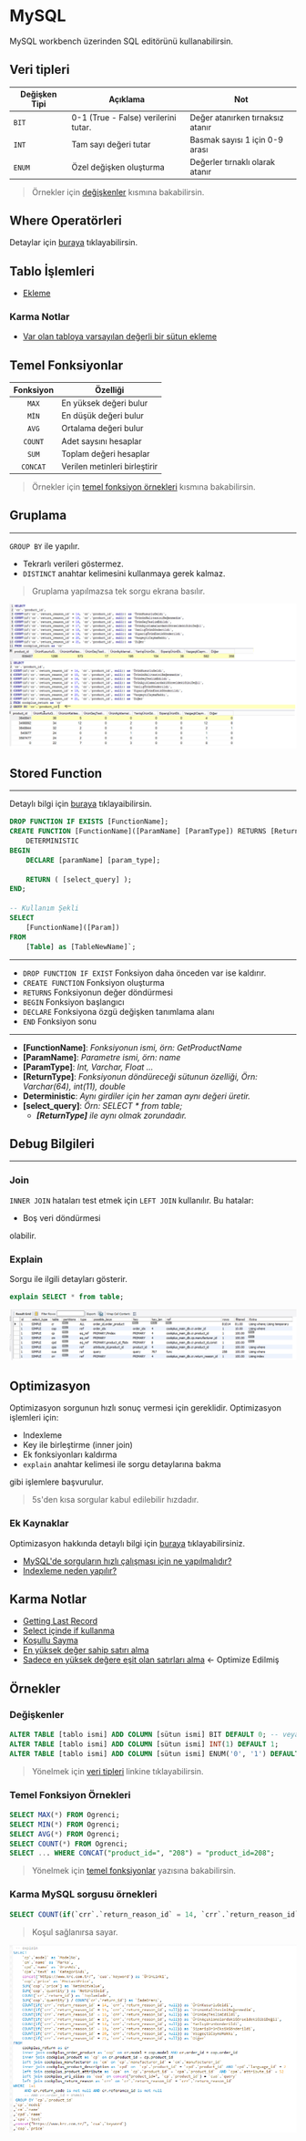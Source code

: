 # MySQL

MySQL workbench üzerinden SQL editörünü kullanabilirsin.

## Veri tipleri

| Değişken Tipi | Açıklama | Not |
|---------------|----------|-----|
| `BIT` |  0-1 (True - False) verilerini tutar. | Değer atanırken tırnaksız atanır |
| `INT` | Tam sayı değeri tutar | Basmak sayısı 1 için 0-9 arası |
| `ENUM` | Özel değişken oluşturma | Değerler tırnaklı olarak atanır |

> Örnekler için [değişkenler](#De%C4%9Fi%C5%9Fkenler) kısmına bakabilirsin.

## Where Operatörleri

Detaylar için [buraya](https://www.tutorialspoint.com/sql/sql-operators.htm) tıklayabilirsin.

## Tablo İşlemleri

* [Ekleme](http://www.mysqltutorial.org/mysql-add-column/)

### Karma Notlar

* [Var olan tabloya varsayılan değerli bir sütun ekleme](https://stackoverflow.com/a/92123)

## Temel Fonksiyonlar

| Fonksiyon | Özelliği |
|:---------:|----------|
| `MAX` | En yüksek değeri bulur |
| `MİN` | En düşük değeri bulur |
| `AVG` | Ortalama değeri bulur |
| `COUNT` | Adet saysını hesaplar |
| `SUM` | Toplam değeri hesaplar |
| `CONCAT` | Verilen metinleri birleştirir |

> Örnekler için [temel fonksiyon örnekleri](#Temel%20Fonksiyon%20%C3%96rnekleri) kısmına bakabilirsin.

## Gruplama

---

`GROUP BY` ile yapılır.

* Tekrarlı verileri göstermez.
* `DISTINCT` anahtar kelimesini kullanmaya gerek kalmaz.

> Gruplama yapılmazsa tek sorgu ekrana basılır.

![gruplama](/images/group-by.jpg)

## Stored Function

---

Detaylı bilgi için [buraya](http://www.mysqltutorial.org/mysql-stored-function/) tıklayaibilirsin.

```SQL
DROP FUNCTION IF EXISTS [FunctionName];
CREATE FUNCTION [FunctionName]([ParamName] [ParamType]) RETURNS [ReturnType]
    DETERMINISTIC
BEGIN
    DECLARE [paramName] [param_type];

    RETURN ( [select_query] );
END;

-- Kullanım Şekli
SELECT
    [FunctionName]([Param])
FROM
    [Table] as [TableNewName]`;
```

---

* `DROP FUNCTION IF EXIST` Fonksiyon daha önceden var ise kaldırır.
* `CREATE FUNCTION` Fonksiyon oluşturma
* `RETURNS` Fonksiyonun değer döndürmesi
* `BEGIN` Fonksiyon başlangıcı
* `DECLARE` Fonksiyona özgü değişken tanımlama alanı
* `END` Fonksiyon sonu

---

* **[FunctionName]**: *Fonksiyonun ismi, örn: GetProductName*
* **[ParamName]**: *Parametre ismi, örn: name*
* **[ParamType]**: *Int, Varchar, Float ...*
* **[ReturnType]**: *Fonksiyonun döndüreceği sütunun özelliği, Örn: Varchar(64), int(11), double*
* **Deterministic**: *Aynı girdiler için her zaman aynı değeri üretir.*
* **[select_query]**: *Örn: SELECT * from table;*
  * ***[ReturnType]** ile aynı olmak zorundadır.*

## Debug Bilgileri

---

### Join

`INNER JOIN` hataları test etmek için `LEFT JOIN` kullanılır. Bu hatalar:

* Boş veri döndürmesi

olabilir.


### Explain

Sorgu ile ilgili detayları gösterir.

```SQL
explain SELECT * from table;
```

![explain-select](/images/explain-select.jpg)

## Optimizasyon

Optimizasyon sorgunun hızlı sonuç vermesi için gereklidir. Optimizasyon işlemleri için:

* Indexleme
* Key ile birleştirme (inner join)
* Ek fonksiyonları kaldırma
* `explain` anahtar kelimesi ile sorgu detaylarına bakma

gibi işlemlere başvurulur.

> 5s'den kısa sorgular kabul edilebilir hızdadır.

### Ek Kaynaklar

Optimizasyon hakkında detaylı bilgi için [buraya](https://www.sitepoint.com/optimize-mysql-indexes-slow-queries-configuration/) tıklayabilirsiniz.

* [MySQL'de sorguların hızlı çalışması için ne yapılmalıdır?](https://uzmanim.net/soru/mysql-de-sorgularin-hizli-calismasi-icin-ne-yapilabilir/790)
* [Indexleme neden yapılır?](https://www.sinanbozkus.com/veritabanlarinda-indexleme-mantigi/#more-78)

## Karma Notlar

* [Getting Last Record](https://dzone.com/articles/get-last-record-in-each-mysql-group)
* [Select içinde if kullanma](https://stackoverflow.com/a/63480)
* [Koşullu Sayma](https://stackoverflow.com/a/9798978)
* [En yüksek değer sahip satırı alma](https://stackoverflow.com/a/11913444)
* [Sadece en yüksek değere eşit olan satırları alma](https://stackoverflow.com/a/7745635) <- Optimize Edilmiş

## Örnekler

### Değişkenler

```sql
ALTER TABLE [tablo ismi] ADD COLUMN [sütun ismi] BIT DEFAULT 0; -- veya False
ALTER TABLE [tablo ismi] ADD COLUMN [sütun ismi] INT(1) DEFAULT 1;
ALTER TABLE [tablo ismi] ADD COLUMN [sütun ismi] ENUM('0', '1') DEFAULT '0';
```

> Yönelmek için [veri tipleri](#Veri%20tipleri) linkine tıklayabilirsin.

### Temel Fonksiyon Örnekleri

```SQL
SELECT MAX(*) FROM Ogrenci;
SELECT MIN(*) FROM Ogrenci;
SELECT AVG(*) FROM Ogrenci;
SELECT COUNT(*) FROM Ogrenci;
SELECT ... WHERE CONCAT("product_id=", "208") = "product_id=208";
```

> Yönelmek için [temel fonksiyonlar](#Temel%20Fonksiyonlar) yazısına bakabilirsin.

### Karma MySQL sorgusu örnekleri

```SQl
SELECT COUNT(if(`crr`.`return_reason_id` = 14, `crr`.`return_reason_id`, null)) from ...
```

> Koşul sağlanırsa sayar.


![mysql-ex1](/images/mysql-ex-1.jpg)
